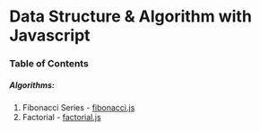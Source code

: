 # Data Structure & Algorithm with Javascript

### Table of Contents

##### Algorithms:

1. Fibonacci Series - [fibonacci.js](/algorithms/fibonacci.js)
2. Factorial - [factorial.js](/algorithms/factorial.js)
